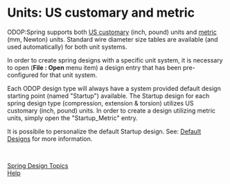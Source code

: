 # Units: US customary and metric 

ODOP:Spring supports both [US customary](https://en.wikipedia.org/wiki/United_States_customary_units) (inch, pound) units 
and [metric](https://en.wikipedia.org/wiki/Metric_system) (mm, Newton) units.
Standard wire diameter size tables are available (and used automatically) for both unit systems.

In order to create spring designs with a specific unit system, it is necessary to open 
 (**File : Open** menu item) a design entry that has been pre-configured for that unit system.

Each ODOP design type will always have a system provided default design starting point (named "Startup") available.
The Startup design for each spring design type (compression, extension & torsion) utilizes US customary (inch, pound) units.
In order to create a design utilizing metric units, simply open the "Startup_Metric" entry.   

It is possibile to personalize the default Startup design. 
See: [Default Designs](/docs/Help/defaultDesigns.html) for more information.

&nbsp;
  
[Spring Design Topics](/docs/Help/SpringDesign/index.html)   
[Help](/docs/Help/index.html)   
